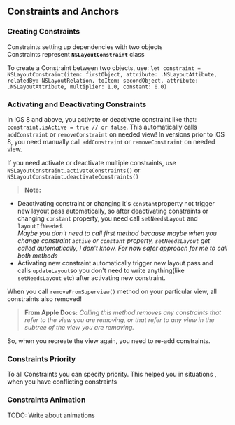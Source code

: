 ## Constraints and Anchors
### Creating Constraints

Constraints setting up dependencies with two objects</br>
Constraints represent **`NSLayoutConstraint`** class

To create a Constraint between two objects, use:
`let constraint = NSLayoutConstraint(item: firstObject, attribute: .NSLayoutAttibute, relatedBy: NSLayoutRelation, toItem: secondObject, attribute: .NSLayoutAttribute, multiplier: 1.0, constant: 0.0)`

### Activating and Deactivating Constraints
In iOS 8 and above, you activate or deactivate constraint like that: `constraint.isActive = true // or false`. This automatically calls `addConstraint` or `removeConstraint` on needed view! In versions prior to iOS 8, you need manually call `addConstraint` or `removeConstraint` on needed view.

If you need activate or deactivate multiple constraints, use `NSLayoutConstraint.activateConstraints()` or `NSLayoutConstraint.deactivateConstraints()` 

>**Note:** 
* Deactivating constraint or changing it's `constant`property not trigger new layout pass automatically, so after deactivating constraints or changing `constant` property, you need call `setNeedsLayout` and `layoutIfNeeded`.</br> 
*Maybe you don't need to call first method because maybe when you change constraint `active` or `constant` property, `setNeedsLayout` get called automatically, I don't know. For now safer approach for me to call both methods*</br>
* Activating new constraint automatically trigger new layout pass and calls `updateLayout`so you don't need to write anything(like `setNeedsLayout` etc) after activating new constraint.

When you call `removeFromSuperview()` method on your particular view, all constraints also removed!
>**From Apple Docs:**
*Calling this method removes any constraints that refer to the view you are removing, or that refer to any view in the subtree of the view you are removing.*

So, when you recreate the view again, you need to re-add constraints.

### Constraints Priority
To all Constraints you can specify priority.
This helped you in situations , when you have conflicting constraints

### Constraints Animation

TODO: Write about animations
